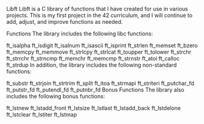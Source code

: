 Libft
Libft is a C library of functions that I have created for use in various projects. This is my first project in the 42 curriculum, and I will continue to add, adjust, and improve functions as needed.

Functions
The library includes the following libc functions:

ft_isalpha
ft_isdigit
ft_isalnum
ft_isascii
ft_isprint
ft_strlen
ft_memset
ft_bzero
ft_memcpy
ft_memmove
ft_strlcpy
ft_strlcat
ft_toupper
ft_tolower
ft_strchr
ft_strrchr
ft_strncmp
ft_memchr
ft_memcmp
ft_strnstr
ft_atoi
ft_calloc
ft_strdup
In addition, the library includes the following non-standard functions:

ft_substr
ft_strjoin
ft_strtrim
ft_split
ft_itoa
ft_strmapi
ft_striteri
ft_putchar_fd
ft_putstr_fd
ft_putendl_fd
ft_putnbr_fd
Bonus Functions
The library also includes the following bonus functions:

ft_lstnew
ft_lstadd_front
ft_lstsize
ft_lstlast
ft_lstadd_back
ft_lstdelone
ft_lstclear
ft_lstiter
ft_lstmap
